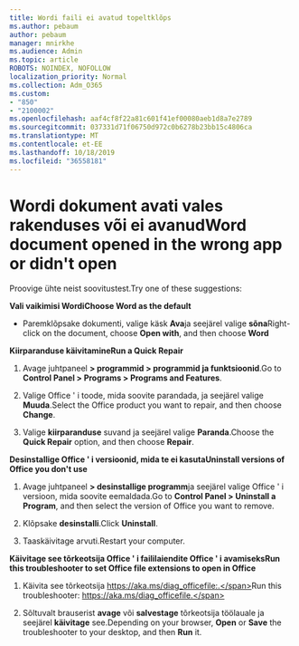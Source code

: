 ```yaml
---
title: Wordi faili ei avatud topeltklõps
ms.author: pebaum
author: pebaum
manager: mnirkhe
ms.audience: Admin
ms.topic: article
ROBOTS: NOINDEX, NOFOLLOW
localization_priority: Normal
ms.collection: Adm_O365
ms.custom:
- "850"
- "2100002"
ms.openlocfilehash: aaf4cf8f22a81c601f41ef00080aeb1d8a7e2789
ms.sourcegitcommit: 037331d71f06750d972c0b6278b23bb15c4806ca
ms.translationtype: MT
ms.contentlocale: et-EE
ms.lasthandoff: 10/18/2019
ms.locfileid: "36558181"
---
```

# <a name="word-document-opened-in-the-wrong-app-or-didnt-open"></a><span data-ttu-id="e8d6c-102">Wordi dokument avati vales rakenduses või ei avanud</span><span class="sxs-lookup"><span data-stu-id="e8d6c-102">Word document opened in the wrong app or didn't open</span></span>

<span data-ttu-id="e8d6c-103">Proovige ühte neist soovitustest.</span><span class="sxs-lookup"><span data-stu-id="e8d6c-103">Try one of these suggestions:</span></span>

<span data-ttu-id="e8d6c-104">**Vali vaikimisi Wordi**</span><span class="sxs-lookup"><span data-stu-id="e8d6c-104">**Choose Word as the default**</span></span>

- <span data-ttu-id="e8d6c-105">Paremklõpsake dokumenti, valige käsk **Ava**ja seejärel valige **sõna**</span><span class="sxs-lookup"><span data-stu-id="e8d6c-105">Right-click on the document, choose **Open with**, and then choose **Word**</span></span>

<span data-ttu-id="e8d6c-106">**Kiirparanduse käivitamine**</span><span class="sxs-lookup"><span data-stu-id="e8d6c-106">**Run a Quick Repair**</span></span>

1. <span data-ttu-id="e8d6c-107">Avage juhtpaneel **> programmid > programmid ja funktsioonid**.</span><span class="sxs-lookup"><span data-stu-id="e8d6c-107">Go to **Control Panel > Programs > Programs and Features**.</span></span>

2. <span data-ttu-id="e8d6c-108">Valige Office ' i toode, mida soovite parandada, ja seejärel valige **Muuda**.</span><span class="sxs-lookup"><span data-stu-id="e8d6c-108">Select the Office product you want to repair, and then choose **Change**.</span></span>

3. <span data-ttu-id="e8d6c-109">Valige **kiirparanduse** suvand ja seejärel valige **Paranda**.</span><span class="sxs-lookup"><span data-stu-id="e8d6c-109">Choose the **Quick Repair** option, and then choose **Repair**.</span></span>

<span data-ttu-id="e8d6c-110">**Desinstallige Office ' i versioonid, mida te ei kasuta**</span><span class="sxs-lookup"><span data-stu-id="e8d6c-110">**Uninstall versions of Office you don't use**</span></span>

1. <span data-ttu-id="e8d6c-111">Avage juhtpaneel **> desinstallige programm**ja seejärel valige Office ' i versioon, mida soovite eemaldada.</span><span class="sxs-lookup"><span data-stu-id="e8d6c-111">Go to **Control Panel > Uninstall a Program**, and then select the version of Office you want to remove.</span></span>

2. <span data-ttu-id="e8d6c-112">Klõpsake **desinstalli**.</span><span class="sxs-lookup"><span data-stu-id="e8d6c-112">Click **Uninstall**.</span></span>

3. <span data-ttu-id="e8d6c-113">Taaskäivitage arvuti.</span><span class="sxs-lookup"><span data-stu-id="e8d6c-113">Restart your computer.</span></span>

<span data-ttu-id="e8d6c-114">**Käivitage see tõrkeotsija Office ' i faililaiendite Office ' i avamiseks**</span><span class="sxs-lookup"><span data-stu-id="e8d6c-114">**Run this troubleshooter to set Office file extensions to open in Office**</span></span>

1. <span data-ttu-id="e8d6c-115">Käivita see tõrkeotsija https://aka.ms/diag_officefile:.</span><span class="sxs-lookup"><span data-stu-id="e8d6c-115">Run this troubleshooter: https://aka.ms/diag_officefile.</span></span>

2. <span data-ttu-id="e8d6c-116">Sõltuvalt brauserist **avage** või **salvestage** tõrkeotsija töölauale ja seejärel **käivitage** see.</span><span class="sxs-lookup"><span data-stu-id="e8d6c-116">Depending on your browser, **Open** or **Save** the troubleshooter to your desktop, and then **Run** it.</span></span>
